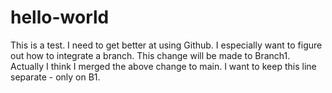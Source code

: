 # hello-world
This is a test.
I need to get better at using Github.
I especially want to figure out how to integrate a branch.
This change will be made to Branch1.
Actually I think I merged the above change to main.  I want to keep this line separate - only on B1.
